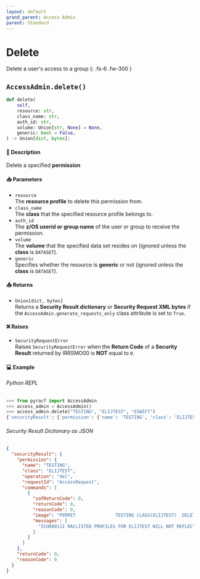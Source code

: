 ```yaml
---
layout: default
grand_parent: Access Admin
parent: Standard
---
```


# Delete

Delete a user's access to a group
{: .fs-6 .fw-300 }

## `AccessAdmin.delete()`

```python
def delete(
    self,
    resource: str,
    class_name: str,
    auth_id: str,
    volume: Union[str, None] = None,
    generic: bool = False,
) -> Union[dict, bytes]:
```

#### 📄 Description

Delete a specified **permission**

#### 📥 Parameters
* `resource`<br>
  The **resource profile** to delete this permission from.
* `class_name`<br>
  The **class** that the specified resource profile belongs to.
* `auth_id`<br>
  The **z/OS userid or group name** of the user or group to receive the permission.
* `volume`<br>
  The **volume** that the specified data set resides on (ignored unless the **class** is `DATASET`).
* `generic`<br>
  Specifies whether the resource is **generic** or not (ignored unless the **class** is `DATASET`).

#### 📤 Returns
* `Union[dict, bytes]`<br>
  Returns a **Security Result dictionary** or **Security Request XML bytes** if the `AccessAdmin.generate_requests_only` class attribute is set to `True`.

#### ❌ Raises
* `SecurityRequestError`<br>
  Raises `SecurityRequestError` when the **Return Code** of a **Security Result** returned by IRRSMO00 is **NOT** equal to `0`.

#### 💻 Example

###### Python REPL
```python
>>> from pyracf import AccessAdmin
>>> access_admin = AccessAdmin()
>>> access_admin.delete("TESTING", "ELIJTEST", "ESWIFT")
{'securityResult': {'permission': {'name': 'TESTING', 'class': 'ELIJTEST', 'operation': 'del', 'requestId': 'AccessRequest', 'commands': [{'safReturnCode': 0, 'returnCode': 0, 'reasonCode': 0, 'image': 'PERMIT               TESTING CLASS(ELIJTEST)  DELETE       ID          (ESWIFT)', 'messages': ['ICH06011I RACLISTED PROFILES FOR ELIJTEST WILL NOT REFLECT THE UPDATE(S) UNTIL A SETROPTS REFRESH IS ISSUED']}]}, 'returnCode': 0, 'reasonCode': 0}}
```

###### Security Result Dictionary as JSON
```json
{
  "securityResult": {
    "permission": {
      "name": "TESTING",
      "class": "ELIJTEST",
      "operation": "del",
      "requestId": "AccessRequest",
      "commands": [
        {
          "safReturnCode": 0,
          "returnCode": 0,
          "reasonCode": 0,
          "image": "PERMIT               TESTING CLASS(ELIJTEST)  DELETE       ID          (ESWIFT)",
          "messages": [
            "ICH06011I RACLISTED PROFILES FOR ELIJTEST WILL NOT REFLECT THE UPDATE(S) UNTIL A SETROPTS REFRESH IS ISSUED"
          ]
        }
      ]
    },
    "returnCode": 0,
    "reasonCode": 0
  }
}
```